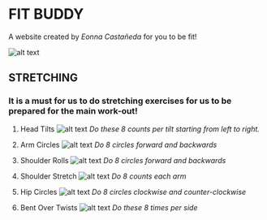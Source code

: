 # FIT BUDDY
A website created by *Eonna Castañeda* for you to be fit!

![alt text](https://media.istockphoto.com/vectors/men-and-women-of-different-race-working-out-together-at-park-local-vector-id1205926103?k=20&m=1205926103&s=170667a&w=0&h=_eDsSJYdnItN2zzWuxcqu58eFaASeEuz-acILac9vZk=)

## STRETCHING 
### It is a must for us to do stretching exercises for us to be prepared for the main work-out!

1. Head Tilts
![alt text](https://www.spotebi.com/wp-content/uploads/2014/10/neck-stretch-exercise-illustration.jpg)
*Do these 8 counts per tilt starting from left to right.*

2. Arm Circles
![alt text](https://www.spotebi.com/wp-content/uploads/2014/10/arm-circles-exercise-illustration.jpg)
*Do 8 circles forward and backwards*

3. Shoulder Rolls
![alt text](https://www.spotebi.com/wp-content/uploads/2015/03/shoulder-rolls-exercise-illustration.jpg)
*Do 8 circles forward and backwards*

4. Shoulder Stretch 
![alt text](https://www.spotebi.com/wp-content/uploads/2014/10/shoulder-stretch-exercise-illustration.jpg)
*Do 8 counts each arm*

5. Hip Circles
![alt text](https://i.pinimg.com/originals/c4/a4/ec/c4a4ecfd589e30d59605342e85c5721e.jpg)
*Do 8 circles clockwise and counter-clockwise*

6. Bent Over Twists
![alt text](https://encrypted-tbn0.gstatic.com/images?q=tbn:ANd9GcQU5cMQd_j2yHoaclZMsXUrkgon7omxtpfh1w&usqp=CAU)
*Do these 8 times per side*










